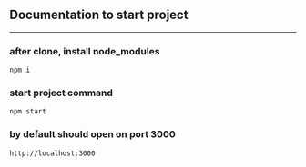 ## Documentation to start project

---

### after clone, install node_modules

`npm i`

### start project command

`npm start`

### by default should open on port 3000

`http://localhost:3000`
